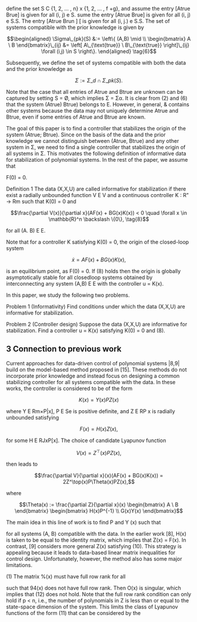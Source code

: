 define the set S C {1, 2, ... , n} x {1, 2, ... , f +g}, and assume the entry [Atrue Brue] is given for all (i, j) e S.
sume the entry [Atrue Brue] is given for all (i, j) e S.S.
The entry [Atrue Brun ] [ is given for all (i, j.) e S.S. The set of systems compatible with the prior knowledge is given by

$$\begin{aligned} \Sigma\_{pk}(S) &:= \left\{ (A,B) \mid \\ \begin{bmatrix} A \ B \end{bmatrix}\_{ij} &= \left[ A\_{\text{true}} \ B\_{\text{true}} \right]\_{ij} \forall (i,j) \in S \right\}. \end{aligned} \tag{6}$$

Subsequently, we define the set of systems compatible with both the data and the prior knowledge as

$$
\Sigma := \Sigma\_d \cap \Sigma\_{pk}(S). \tag{7}
$$

Note that the case that all entries of Atrue and Btrue are unknown can be captured by setting S = Ø, which implies Σ = Σα. It is clear from (2) and (6) that the system (Atrue) Btrue) belongs to E. However, in general, & contains other systems because the data may not uniquely determine Atrue and Btrue, even if some entries of Atrue and Btrue are known.

The goal of this paper is to find a controller that stabilizes the origin of the system (Atrue; Btrue). Since on the basis of the data and the prior knowledge we cannot distinguish between (Atrue, Btrue) and any other system in Σ, we need to find a single controller that stabilizes the origin of all systems in Σ. This motivates the following definition of informative data for stabilization of polynomial systems. In the rest of the paper, we assume that

F(0) = 0.

Definition 1 The data (X,X,U) are called informative for stabilization if there exist a radially unbounded function V E V and a continuous controller K : R" -> Rm such that K(0) = 0 and

$$\frac{\partial V(x)}{\partial x}(AF(x) + BG(x)K(x)) < 0 \quad \forall x \in \mathbb{R}^n \backslash \{0\}, \tag{8}$$

for all (A. B) E E.

Note that for a controller K satisfying K(0) = 0, the origin of the closed-loop system

$$
\dot{x} = AF(x) + BG(x)K(x), \tag{9}
$$

is an equilibrium point, as F(0) = 0. If (8) holds then the origin is globally asymptotically stable for all closedloop systems obtained by interconnecting any system (A,B) E E with the controller u = K(x).

In this paper, we study the following two problems.

Problem 1 (Informativity) Find conditions under which the data (X,X,U) are informative for stabilization.

Problem 2 (Controller design) Suppose the data (X,X,U) are informative for stabilization. Find a controller u = K(x) satisfying K(0) = 0 and (8).

## 3 Connection to previous work

Current approaches for data-driven control of polynomial systems |8,9| build on the model-based method proposed in [15]. These methods do not incorporate prior knowledge and instead focus on designing a common stabilizing controller for all systems compatible with the data. In these works, the controller is considered to be of the form

$$K(x) = Y(x) PZ(x)$$

where Y E Rm×P|x], P E Se is positive definite, and Z E RP x is radially unbounded satisfying

$$F(x) = H(x)Z(x),\tag{10}$$

for some H E RJxP[x]. The choice of candidate Lyapunov function

$$V(x) = Z^\top(x) PZ(x),\tag{11}$$

then leads to

$$\frac{\partial V}{\partial x}(x)(AF(x) + BG(x)K(x)) = 2Z^\top(x)P\Theta(x)PZ(x),$$

where

$$\Theta(x) := \frac{\partial Z}{\partial x}(x) \begin{bmatrix} A \ B \end{bmatrix} \begin{bmatrix} H(x)P^{-1} \\ G(x)Y(x) \end{bmatrix}$$

The main idea in this line of work is to find P and Y (x) such that

for all systems (A, B) compatible with the data. In the earlier work [8], H(x) is taken to be equal to the identity matrix, which implies that Z(x) = F(x). In contrast, [9] considers more general Z(x) satisfying (10). This strategy is appealing because it leads to data-based linear matrix inequalities for control design. Unfortunately, however, the method also has some major limitations.

(1) The matrix %(x) must have full row rank for all

such that 94(x) does not have full row rank. Then O(x) is singular, which implies that (12) does not hold. Note that the full row rank condition can only hold if p < n, i.e., the number of polynomials in Z is less than or equal to the state-space dimension of the system. This limits the class of Lyapunov functions of the form (11) that can be considered by the